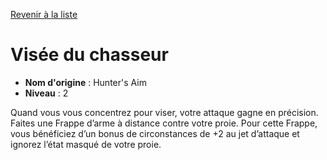[Revenir à la liste](..)

# Visée du chasseur

 * **Nom d'origine** : Hunter's Aim
 * **Niveau** : 2


<p>Quand vous vous concentrez pour viser, votre attaque gagne en précision. Faites une Frappe d’arme à distance contre votre proie. Pour cette Frappe, vous bénéficiez d’un bonus de circonstances de +2 au jet d’attaque et ignorez l’état masqué de votre proie.</p>